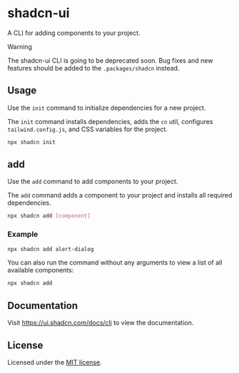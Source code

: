 # shadcn-ui

A CLI for adding components to your project.

> [!WARNING]
> The shadcn-ui CLI is going to be deprecated soon. Bug fixes and new features should be added to the `.packages/shadcn` instead.

## Usage

Use the `init` command to initialize dependencies for a new project.

The `init` command installs dependencies, adds the `cn` util, configures `tailwind.config.js`, and CSS variables for the project.

```bash
npx shadcn init
```

## add

Use the `add` command to add components to your project.

The `add` command adds a component to your project and installs all required dependencies.

```bash
npx shadcn add [component]
```

### Example

```bash
npx shadcn add alert-dialog
```

You can also run the command without any arguments to view a list of all available components:

```bash
npx shadcn add
```

## Documentation

Visit https://ui.shadcn.com/docs/cli to view the documentation.

## License

Licensed under the [MIT license](https://github.com/shadcn/ui/blob/main/LICENSE.md).
